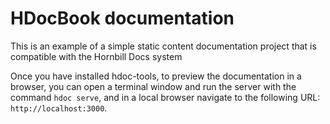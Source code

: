 # HDocBook documentation
This is an example of a simple static content documentation project that is compatible with the Hornbill Docs system

Once you have installed hdoc-tools, to preview the documentation in a browser, you can open a terminal window and run the server with the command `hdoc serve`, and in a local browser navigate to the following URL: `http://localhost:3000`.
